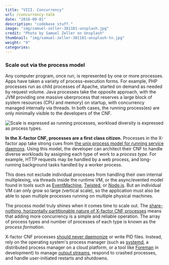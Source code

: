 ```yaml
---
title: "VIII. Concurrency"
url: /concurrency-talk
date: "2018-09-01"
description: "codebase stuff."
image: "img/samuel-zeller-381181-unsplash.jpg"
credit: "Photo by Samuel Zeller on Unsplash"
thumbnail: "img/samuel-zeller-381181-unsplash-tn.jpg"
weight: "9"
categories:
---
```

### Scale out via the process model

Any computer program, once run, is represented by one or more processes.  Apps have taken a variety of process-execution forms.  For example, PHP processes run as child processes of Apache, started on demand as needed by request volume.  Java processes take the opposite approach, with the JVM providing one massive uberprocess that reserves a large block of system resources (CPU and memory) on startup, with concurrency managed internally via threads.  In both cases, the running process(es) are only minimally visible to the developers of the CNF.

![Scale is expressed as running processes, workload diversity is expressed as process types.](/img/process-types.png)

**In the X-factor CNF, processes are a first class citizen.**  Processes in the X-factor app take strong cues from [the unix process model for running service daemons](https://adam.herokuapp.com/past/2011/5/9/applying_the_unix_process_model_to_web_apps/).  Using this model, the developer can architect their CNF to handle diverse workloads by assigning each type of work to a *process type*.  For example, HTTP requests may be handled by a web process, and long-running background tasks handled by a worker process.

This does not exclude individual processes from handling their own internal multiplexing, via threads inside the runtime VM, or the async/evented model found in tools such as [EventMachine](http://rubyeventmachine.com/), [Twisted](http://twistedmatrix.com/trac/), or [Node.js](http://nodejs.org/).  But an individual VM can only grow so large (vertical scale), so the application must also be able to span multiple processes running on multiple physical machines.

The process model truly shines when it comes time to scale out.  The [share-nothing, horizontally partitionable nature of X-factor CNF processes](./processes) means that adding more concurrency is a simple and reliable operation.  The array of process types and number of processes of each type is known as the *process formation*.

X-factor CNF processes [should never daemonize](http://dustin.github.com/2010/02/28/running-processes.html) or write PID files.  Instead, rely on the operating system's process manager (such as [systemd](https://www.freedesktop.org/wiki/Software/systemd/), a distributed process manager on a cloud platform, or a tool like [Foreman](http://blog.daviddollar.org/2011/05/06/introducing-foreman.html) in development) to manage [output streams](./logs), respond to crashed processes, and handle user-initiated restarts and shutdowns.
